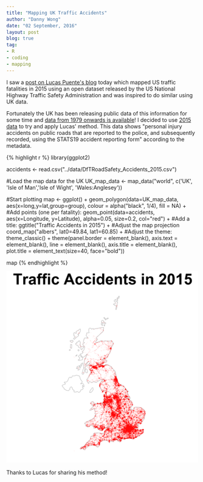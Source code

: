 ```yaml
---
title: "Mapping UK Traffic Accidents"
author: "Danny Wong"
date: "02 September, 2016"
layout: post
blog: true
tag:
- R
- coding
- mapping
---
```


I saw a [post on Lucas Puente's blog](http://lucaspuente.github.io/notes/2016/09/01/Mapping_Traffic_Fatalities) today which mapped US traffic fatalities in 2015 using an open dataset released by the US National Highway Traffic Safety Administration and was inspired to do similar using UK data. 

Fortunately the UK has been releasing public data of this information for some time and [data from 1979 onwards is available](https://data.gov.uk/dataset/road-accidents-safety-data)! I decided to use [2015 data](http://data.dft.gov.uk/road-accidents-safety-data/DfTRoadSafety_2015.zip) to try and apply Lucas' method. This data shows "personal injury accidents on public roads that are reported to the police, and subsequently recorded, using the STATS19 accident reporting form" according to the metadata.


{% highlight r %}
library(ggplot2)

accidents <- read.csv("../data/DfTRoadSafety_Accidents_2015.csv")

#Load the map data for the UK
UK_map_data <- map_data("world", c('UK', 'Isle of Man','Isle of Wight', 'Wales:Anglesey'))

#Start plotting
map <- ggplot() + 
  geom_polygon(data=UK_map_data, aes(x=long,y=lat,group=group), colour = alpha("black", 1/4), fill = NA) +
  #Add points (one per fatality):
  geom_point(data=accidents, aes(x=Longitude, y=Latitude), alpha=0.05, size=0.2, col="red") +
  #Add a title:
  ggtitle("Traffic Accidents in 2015") +
  #Adjust the map projection
  coord_map("albers", lat0=49.84, lat1=60.85) +
  #Adjust the theme:
  theme_classic() +
  theme(panel.border = element_blank(),
        axis.text = element_blank(),
        line = element_blank(),
        axis.title = element_blank(),
        plot.title = element_text(size=40, face="bold"))

map
{% endhighlight %}

![center](/figures/2016-09-02-Mapping-UK-Traffic-Accidents/unnamed-chunk-1-1.png)

Thanks to Lucas for sharing his method! 
